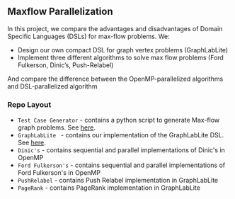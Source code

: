 ## Maxflow Parallelization

In this project, we compare the advantages and disadvantages of Domain Specific Languages (DSLs) for max-flow problems. We:

- Design our own compact DSL for graph vertex problems (GraphLabLite)
- Implement three different algorithms to solve max flow problems (Ford Fulkerson, Dinic’s, Push-Relabel)

And compare the difference between the OpenMP-parallelized algorithms and DSL-parallelized algorithm

### Repo Layout

- ```Test Case Generator``` - contains a python script to generate Max-flow graph problems. See [here](Test\_Case\_Generator/README.md).
- ```GraphLabLite ``` - contains our implementation of the GraphLabLite DSL. See [here](GraphLabLite/README.md).
- ```Dinic's``` - contains sequential and parallel implementations of Dinic's in OpenMP
- ```Ford Fulkerson's``` - contains sequential and parallel implementations of Ford Fulkerson's in OpenMP
- ```PushRelabel``` - contains Push Relabel implementation in GraphLabLite
- ```PageRank``` - contains PageRank implementation in GraphLabLite
